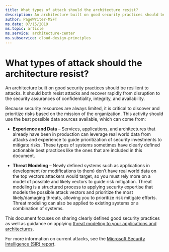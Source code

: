 ```yaml
---
title: What types of attack should the architecture resist?
description: An architecture built on good security practices should be resilient to attacks.
author: PageWriter-MSFT
ms.date: 07/15/2019
ms.topic: article
ms.service: architecture-center
ms.subservice: cloud-design-principles
---
```


# What types of attack should the architecture resist?

An architecture built on good security practices should be resilient to attacks.
It should both resist attacks and recover rapidly from disruption to the
security assurances of confidentiality, integrity, and availability.

Because security resources are always limited, it is critical to discover and
prioritize risks based on the mission of the organization. This activity should
use the best possible data sources available, which can come from:

-   **Experience and Data** – Services, applications, and architectures that
    already have been in production can leverage real world data from attacks
    and experience to guide prioritization of security investments to mitigate
    risks. These types of systems sometimes have clearly defined actionable best
    practices like the ones that are included in this document.

-   **Threat Modeling** – Newly defined systems such as applications in
    development (or modifications to them) don’t have real world data on the top
    vectors attackers would target, so you must rely more on a model of possible
    and likely vectors to guide risk mitigation. Threat modeling is a
    structured process to applying security expertise that models the possible
    attack vectors and prioritize the most likely/damaging threats, allowing you
    to prioritize risk mitigate efforts. Threat modeling can also be applied to
    existing systems or a combination of systems.

This document focuses on sharing clearly defined good security practices as well
as guidance on applying [threat modeling to your applications and architectures](applications-services.md#advanced-threat-modeling-techniques).

For more information on current attacks, see the [Microsoft Security
Intelligence (SIR) report](https://www.microsoft.com/sir).